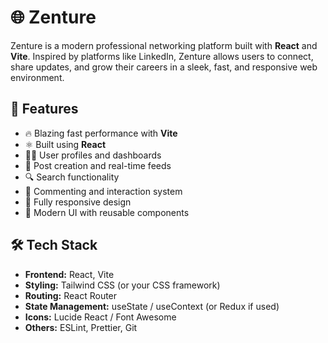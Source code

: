 
# 🌐 Zenture

Zenture is a modern professional networking platform built with **React** and **Vite**. Inspired by platforms like LinkedIn, Zenture allows users to connect, share updates, and grow their careers in a sleek, fast, and responsive web environment.

## 🚀 Features

- 🔥 Blazing fast performance with **Vite**
- ⚛️ Built using **React**
- 🧑‍💼 User profiles and dashboards
- 📝 Post creation and real-time feeds
- 🔍 Search functionality
- 💬 Commenting and interaction system
- 📱 Fully responsive design
- 🎨 Modern UI with reusable components

## 🛠️ Tech Stack

- **Frontend:** React, Vite
- **Styling:** Tailwind CSS (or your CSS framework)
- **Routing:** React Router
- **State Management:** useState / useContext (or Redux if used)
- **Icons:** Lucide React / Font Awesome
- **Others:** ESLint, Prettier, Git


